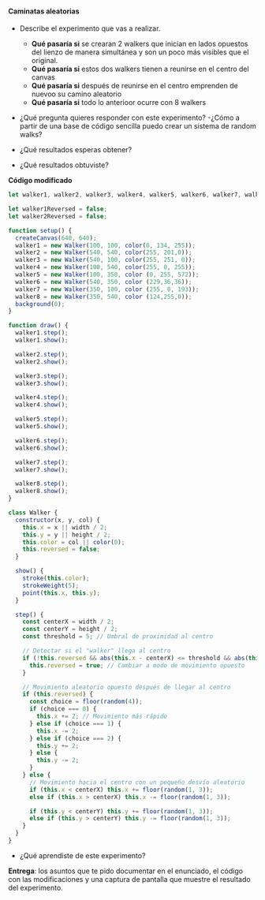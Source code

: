 #### Caminatas aleatorias

- Describe el experimento que vas a realizar.
  - **Qué pasaría si** se crearan 2 walkers que inician en lados opuestos del lienzo de manera simultánea y son un poco más visibles que el original.
  - **Qué pasaría si** estos dos walkers tienen a reunirse en el centro del canvas
  - **Qué pasaría si** después de reunirse en el centro emprenden de nuevoo su camino aleatorio
  - **Qué pasaría si** todo lo anterioor ocurre con 8 walkers

- ¿Qué pregunta quieres responder con este experimento?
  -¿Cómo a partir de una base de código sencilla puedo crear un sistema de random walks?

- ¿Qué resultados esperas obtener?
- ¿Qué resultados obtuviste?

**Código modificado**
```js
let walker1, walker2, walker3, walker4, walker5, walker6, walker7, walker8;

let walker1Reversed = false;
let walker2Reversed = false;

function setup() {
  createCanvas(640, 640);
  walker1 = new Walker(100, 100, color(0, 134, 255));
  walker2 = new Walker(540, 540, color(255, 201,0));
  walker3 = new Walker(540, 100, color(255, 251, 0)); 
  walker4 = new Walker(100, 540, color(255, 0, 255));
  walker5 = new Walker(100, 350, color (0, 255, 572));
  walker6 = new Walker(540, 350, color (229,36,36));
  walker7 = new Walker(350, 100, color (255, 0, 193));
  walker8 = new Walker(350, 540, color (124,255,0));
  background(0);
}

function draw() {
  walker1.step();
  walker1.show();

  walker2.step();
  walker2.show();

  walker3.step();
  walker3.show();

  walker4.step();
  walker4.show();

  walker5.step();
  walker5.show();

  walker6.step();
  walker6.show();

  walker7.step();
  walker7.show();

  walker8.step();
  walker8.show();
}

class Walker {
  constructor(x, y, col) {
    this.x = x || width / 2;
    this.y = y || height / 2;
    this.color = col || color(0);
    this.reversed = false;
  }

  show() {
    stroke(this.color);
    strokeWeight(5);
    point(this.x, this.y);
  }

  step() {
    const centerX = width / 2;
    const centerY = height / 2;
    const threshold = 5; // Umbral de proximidad al centro

    // Detectar si el "walker" llega al centro
    if (!this.reversed && abs(this.x - centerX) <= threshold && abs(this.y - centerY) <= threshold) {
      this.reversed = true; // Cambiar a modo de movimiento opuesto
    }

    // Movimiento aleatorio opuesto después de llegar al centro
    if (this.reversed) {
      const choice = floor(random(4));
      if (choice === 0) {
        this.x += 2; // Movimiento más rápido
      } else if (choice === 1) {
        this.x -= 2;
      } else if (choice === 2) {
        this.y += 2;
      } else {
        this.y -= 2;
      }
    } else {
      // Movimiento hacia el centro con un pequeño desvío aleatorio
      if (this.x < centerX) this.x += floor(random(1, 3));
      else if (this.x > centerX) this.x -= floor(random(1, 3));

      if (this.y < centerY) this.y += floor(random(1, 3));
      else if (this.y > centerY) this.y -= floor(random(1, 3));
    }
  }
}


```

- ¿Qué aprendiste de este experimento?

**Entrega**: los asuntos que te pido documentar en el enunciado, el código con las modificaciones y 
una captura de pantalla que muestre el resultado del experimento.
